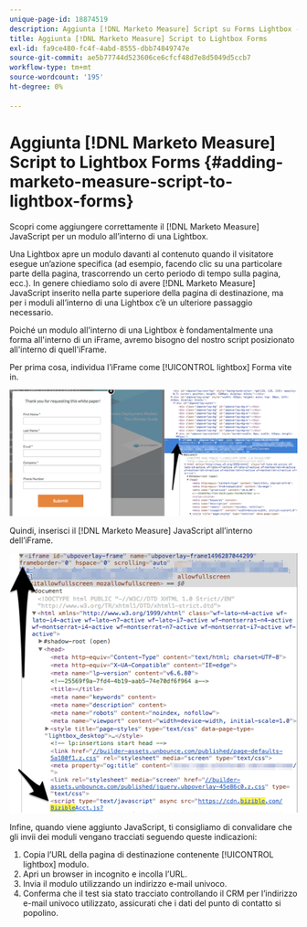 ```yaml
---
unique-page-id: 18874519
description: Aggiunta [!DNL Marketo Measure] Script su Forms Lightbox - [!DNL Marketo Measure] - Documentazione del prodotto
title: Aggiunta [!DNL Marketo Measure] Script to Lightbox Forms
exl-id: fa9ce480-fc4f-4abd-8555-dbb74849747e
source-git-commit: ae5b77744d523606ce6cfcf48d7e8d5049d5ccb7
workflow-type: tm+mt
source-wordcount: '195'
ht-degree: 0%

---
```


# Aggiunta [!DNL Marketo Measure] Script to Lightbox Forms {#adding-marketo-measure-script-to-lightbox-forms}

Scopri come aggiungere correttamente il [!DNL Marketo Measure] JavaScript per un modulo all’interno di una Lightbox.

Una Lightbox apre un modulo davanti al contenuto quando il visitatore esegue un’azione specifica (ad esempio, facendo clic su una particolare parte della pagina, trascorrendo un certo periodo di tempo sulla pagina, ecc.). In genere chiediamo solo di avere [!DNL Marketo Measure] JavaScript inserito nella parte superiore della pagina di destinazione, ma per i moduli all’interno di una Lightbox c’è un ulteriore passaggio necessario.

Poiché un modulo all&#39;interno di una Lightbox è fondamentalmente una forma all&#39;interno di un iFrame, avremo bisogno del nostro script posizionato all&#39;interno di quell&#39;iFrame.

Per prima cosa, individua l’iFrame come [!UICONTROL lightbox] Forma vite in.

![](assets/1.png)

Quindi, inserisci il [!DNL Marketo Measure] JavaScript all’interno dell’iFrame.

![](assets/2.png)

Infine, quando viene aggiunto JavaScript, ti consigliamo di convalidare che gli invii dei moduli vengano tracciati seguendo queste indicazioni:

1. Copia l’URL della pagina di destinazione contenente [!UICONTROL lightbox] modulo.
1. Apri un browser in incognito e incolla l’URL.
1. Invia il modulo utilizzando un indirizzo e-mail univoco.
1. Conferma che il test sia stato tracciato controllando il CRM per l’indirizzo e-mail univoco utilizzato, assicurati che i dati del punto di contatto si popolino.
